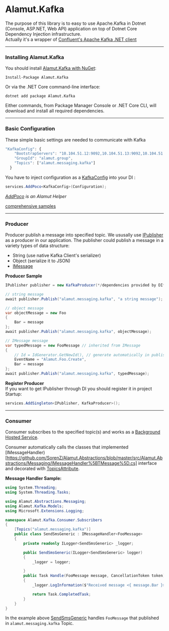 # Alamut.Kafka  
The purpose of this library is to easy to use Apache.Kafka in Dotnet (Console, ASP.NET, Web API) application on top of Dotnet Core Dependency Injection infrastructure.  
Actually it's a wrapper of [Confluent's Apache Kafka .NET client](https://github.com/confluentinc/confluent-kafka-dotnet)

***

### Installing Alamut.Kafka
You should install [Alamut.Kafka with NuGet](https://www.nuget.org/packages/Alamut.Kafka):

    Install-Package Alamut.Kafka
    
Or via the .NET Core command-line interface:

    dotnet add package Alamut.Kafka

Either commands, from Package Manager Console or .NET Core CLI, will download and install all required dependencies.

***

### Basic Configuration
These simple basic settings are needed to communicate with Kafka
```js
"KafkaConfig": {
    "BootstrapServers": "10.104.51.12:9092,10.104.51.13:9092,10.104.51.14:9092",
    "GroupId": "alamut.group",
    "Topics": ["alamut.messaging.kafka"]
  }
```
You have to inject configuration as a [KafkaConfig](https://github.com/SorenZ/Alamut.Kafka/blob/master/src/Alamut.Kafka/Models/KafkaConfig.cs) into your DI :
```csharp
services.AddPoco<KafkaConfig>(Configuration);
```
*[AddPoco](https://github.com/SorenZ/Alamut.AspNet/wiki/Add-POCO) is an Alamut Helper*

[comprehensive samples](https://github.com/SorenZ/Alamut.Kafka/blob/master/samples/Alamut.Kafka.Consumer/Startup.cs)

***

### Producer
Producer publish a message into specified topic.
We ususally use [IPublisher](https://github.com/SorenZ/Alamut.Abstractions/blob/master/src/Alamut.Abstractions/Messaging/IPublisher.cs) as a producer in our application.
The publisher could publish a message in a variety types of data structure:
* String (use native Kafka Client's serializer) 
* Object (serialize it to JSON)
* [IMessage](https://github.com/SorenZ/Alamut.Abstractions/blob/master/src/Alamut.Abstractions/Messaging/IMessage.cs) 

**Producer Sample**
```csharp
IPublisher publisher = new KafkaProducer(*/dependencies provided by DI*/);

// string message
await publisher.Publish("alamut.messaging.kafka", "a string message");

// object message
var objectMessage = new Foo
{
    Bar = message
};
await publisher.Publish("alamut.messaging.kafka", objectMessage);

// IMessage message
var typedMessage = new FooMessage // inherited from IMessage
{
    // Id = IdGenerator.GetNewId(), // generate automatically in publisher
    EventName = "Alamut.Foo.Create",
    Bar = message
};
await publisher.Publish("alamut.messaging.kafka", typedMessage);
```

**Register Producer**  
If you want to get IPublisher through DI you should register it in project Startup:  
```csharp
services.AddSingleton<IPublisher, KafkaProducer>();
```

***

### Consumer  
Consumer subscribes to the specified topic(s) and works as a [Background Hosted Service](https://docs.microsoft.com/en-us/aspnet/core/fundamentals/host/hosted-services).  

Consumer automatically calls the classes that implemented [IMessageHandler<TMessage>)[https://github.com/SorenZ/Alamut.Abstractions/blob/master/src/Alamut.Abstractions/Messaging/IMessageHandler%5BTMessage%5D.cs] interface and decorated with [TopicsAttribute](https://github.com/SorenZ/Alamut.Abstractions/blob/master/src/Alamut.Abstractions/Messaging/TopicsAttribute.cs).  

**Message Handler Sample:**
```csharp
using System.Threading;
using System.Threading.Tasks;

using Alamut.Abstractions.Messaging;
using Alamut.Kafka.Models;
using Microsoft.Extensions.Logging;

namespace Alamut.Kafka.Consumer.Subscribers
{
    [Topics("alamut.messaging.kafka")]
    public class SendSmsGeneric : IMessageHandler<FooMessage>
    {
        private readonly ILogger<SendSmsGeneric> _logger;

        public SendSmsGeneric(ILogger<SendSmsGeneric> logger)
        {
            _logger = logger;

        }
        public Task Handle(FooMessage message, CancellationToken token)
        {
            _logger.LogInformation($"Received message <{ message.Bar }>");

            return Task.CompletedTask;
        }
    }
}
```
In the example above [SendSmsGeneric](https://github.com/SorenZ/Alamut.Kafka/blob/master/samples/Alamut.Kafka.Consumer/Subscribers/SendSmsGeneric.cs) handles `FooMessage` that published in `alamut.messaging.kafka` Topic.

    





